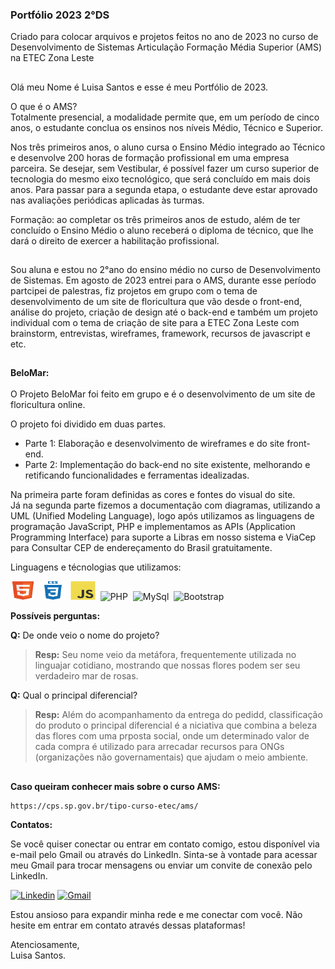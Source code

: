 ### Portfólio 2023 2°DS
Criado para colocar arquivos e projetos feitos no ano de 2023 no curso de Desenvolvimento de Sistemas Articulação Formação Média Superior (AMS) na ETEC Zona Leste

##
Olá meu Nome é Luisa Santos e esse é meu Portfólio de 2023. 

O que é o AMS? <br>
Totalmente presencial, a modalidade permite que, em um período de cinco anos, o estudante conclua os ensinos nos níveis Médio, Técnico e Superior.

Nos três primeiros anos, o aluno cursa o Ensino Médio integrado ao Técnico e desenvolve 200 horas de formação profissional em uma empresa parceira. Se desejar, sem Vestibular, é possível fazer um curso superior de tecnologia do mesmo eixo tecnológico, que será concluído em mais dois anos. Para passar para a segunda etapa, o estudante deve estar aprovado nas avaliações periódicas aplicadas às turmas.

Formação: ao completar os três primeiros anos de estudo, além de ter concluído o Ensino Médio o aluno receberá o diploma de técnico, que lhe dará o direito de exercer a habilitação profissional.

##
Sou aluna e estou no 2°ano do ensino médio no curso de Desenvolvimento de Sistemas. Em agosto de 2023 entrei para o AMS, durante esse período partcipei de palestras, fiz projetos em grupo com o tema de desenvolvimento de um site de floricultura que vão desde o front-end, análise do projeto, criação de design até o back-end e também um projeto individual com o tema de criação de site para a ETEC Zona Leste com brainstorm, entrevistas, wireframes, framework, recursos de javascript e etc.

##

**BeloMar:**<br><br>
O Projeto BeloMar foi feito em grupo e é o desenvolvimento de um site de floricultura online. <br>

O projeto foi dividido em duas partes.

- Parte 1: Elaboração e desenvolvimento de wireframes e do site front-end.​<br>
- Parte 2: Implementação do back-end no site existente, melhorando e retificando funcionalidades e ferramentas idealizadas.​

Na primeira parte foram definidas as cores e fontes do visual do site.<br>
Já na segunda parte fizemos a documentação com diagramas, utilizando a UML (Unified Modeling Language), logo após utilizamos as linguagens de programação JavaScript, PHP e implementamos as APIs (Application Programming Interface) para suporte a Libras em nosso sistema e ViaCep para Consultar CEP de endereçamento do Brasil gratuitamente.

Linguagens e técnologias que utilizamos:<br>
<p>
<img src="https://github.com/devicons/devicon/blob/master/icons/html5/html5-original.svg" title="HTML5" alt="HTML" width="40" height="30"/>&nbsp;
<img src="https://github.com/devicons/devicon/blob/master/icons/css3/css3-plain-wordmark.svg"  title="CSS3" alt="CSS" width="40" height="30"/>&nbsp;
<img src="https://github.com/devicons/devicon/blob/master/icons/javascript/javascript-original.svg" title="JavaScript" alt="JavaScript" width="40" height="30"/>&nbsp; 
<img src="https://cdn.jsdelivr.net/gh/devicons/devicon/icons/php/php-plain.svg" title="PHP" alt="PHP" width="40" height="30" />&nbsp; 
<img src="https://cdn.jsdelivr.net/gh/devicons/devicon/icons/mysql/mysql-original.svg" title="MySql" alt="MySql" width="40" height="30" />&nbsp;
<img src="https://cdn.jsdelivr.net/gh/devicons/devicon/icons/bootstrap/bootstrap-original-wordmark.svg" title="Bootstrap" alt="Bootstrap" width="40"height="30"/>&nbsp;
</p>


**Possíveis perguntas:**

**Q:** De onde veio o nome do projeto?
> **Resp:** Seu nome veio da metáfora, frequentemente utilizada no linguajar cotidiano, mostrando que nossas flores podem ser seu verdadeiro mar de rosas.

**Q:** Qual o principal diferencial?
> **Resp:** Além do acompanhamento da entrega do pedidd, classificação do produto o principal diferencial é a niciativa que combina a beleza das flores com uma prposta social, onde um determinado valor de cada compra é utilizado para arrecadar recursos para ONGs (organizações não governamentais) que ajudam o meio ambiente.



##
**Caso queiram conhecer mais sobre o curso AMS:**

```
https://cps.sp.gov.br/tipo-curso-etec/ams/
```

**Contatos:**

Se você quiser conectar ou entrar em contato comigo, estou disponível via e-mail pelo Gmail ou através do LinkedIn. Sinta-se à vontade para acessar meu Gmail para trocar mensagens ou enviar um convite de conexão pelo LinkedIn.

[![Linkedin](https://img.shields.io/badge/LinkedIn-%230077B5?style=for-the-badge&logo=linkedin&logoColor=white)](https://www.linkedin.com/in/luisa-s-823820278/?lipi=urn%3Ali%3Apage%3Ad_flagship3_feed%3BDbTYdw%2FeSpiH%2Bgs%2BIhKEfQ%3D%3D)
[![Gmail](https://img.shields.io/badge/Gmail-D14836?style=for-the-badge&logo=gmail&logoColor=white)](mailto:luisasantossilvaa@gmail.com)

Estou ansioso para expandir minha rede e me conectar com você. Não hesite em entrar em contato através dessas plataformas!

Atenciosamente,<br>
Luisa Santos.



